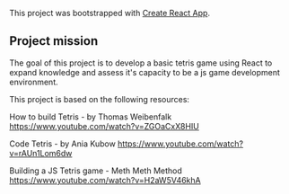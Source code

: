 This project was bootstrapped with [Create React App](https://github.com/facebook/create-react-app).

## Project mission

The goal of this project is to develop a basic tetris game using React to expand knowledge and assess it's capacity to be a js game development environment.

This project is based on the following resources: 

How to build Tetris - by Thomas Weibenfalk
https://www.youtube.com/watch?v=ZGOaCxX8HIU

Code Tetris - by Ania Kubow
https://www.youtube.com/watch?v=rAUn1Lom6dw

Building a JS Tetris game - Meth Meth Method
https://www.youtube.com/watch?v=H2aW5V46khA